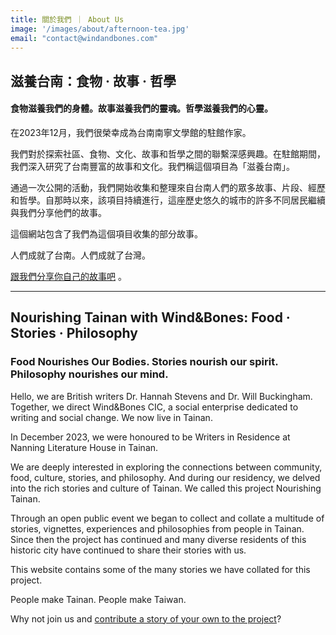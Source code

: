```yaml
---
title: 關於我們 ｜ About Us
image: '/images/about/afternoon-tea.jpg'
email: "contact@windandbones.com"
---
```


## 滋養台南：食物 · 故事 · 哲學
#### 食物滋養我們的身體。故事滋養我們的靈魂。哲學滋養我們的心靈。


在2023年12月，我們很榮幸成為台南南寧文學館的駐館作家。

我們對於探索社區、食物、文化、故事和哲學之間的聯繫深感興趣。在駐館期間，我們深入研究了台南豐富的故事和文化。我們稱這個項目為「滋養台南」。

通過一次公開的活動，我們開始收集和整理來自台南人們的眾多故事、片段、經歷和哲學。自那時以來，該項目持續進行，這座歷史悠久的城市的許多不同居民繼續與我們分享他們的故事。

這個網站包含了我們為這個項目收集的部分故事。

人們成就了台南。人們成就了台灣。

[跟我們分享你自己的故事吧](/contact) 。

---

## Nourishing Tainan with Wind&Bones: Food · Stories · Philosophy

### Food Nourishes Our Bodies. Stories nourish our spirit. Philosophy nourishes our mind.

Hello, we are British writers Dr. Hannah Stevens and Dr. Will Buckingham. Together, we direct Wind&Bones CIC, a social enterprise dedicated to writing and social change. We now live in Tainan.

In December 2023, we were honoured to be Writers in Residence at Nanning Literature House in Tainan.

We are deeply interested in exploring the connections between community, food, culture, stories, and philosophy. And during our residency, we delved into the rich stories and culture of Tainan. We called this project Nourishing Tainan.

Through an open public event we began to collect and collate a multitude of stories, vignettes, experiences and philosophies from people in Tainan. Since then the project has continued and many diverse residents of this historic city have continued to share their stories with us.

This website contains some of the many stories we have collated for this project.

People make Tainan. People make Taiwan.

Why not join us and [contribute a story of your own to the project](/contact)?


